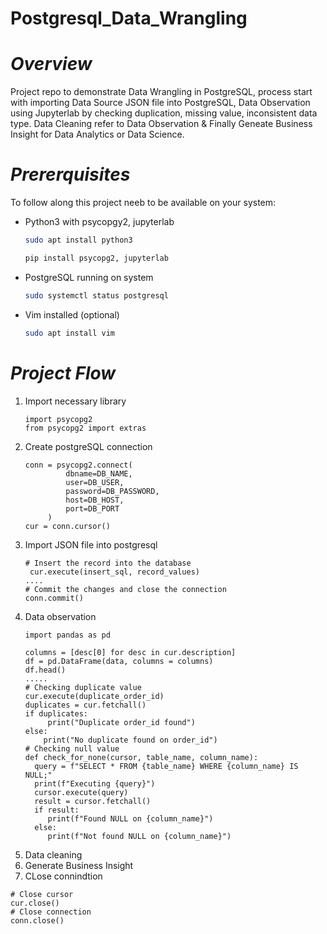 # Postgresql_Data_Wrangling
# *Overview*
Project repo to demonstrate Data Wrangling in PostgreSQL, process start with importing Data Source JSON file into PostgreSQL, Data Observation using Jupyterlab by checking duplication, missing value, inconsistent data type. Data Cleaning refer to Data Observation & Finally Geneate Business Insight for Data Analytics or Data Science.
# *Prererquisites*
To follow along this project neeb to be available on your system:
- Python3 with psycopgy2, jupyterlab
  ```bash
  sudo apt install python3

  pip install psycopg2, jupyterlab
  ```
- PostgreSQL running on system
  ```bash
  sudo systemctl status postgresql
  ```
- Vim installed (optional)
  ```bash
  sudo apt install vim
  ```
# *Project Flow*
1. Import necessary library
   ```python3
   import psycopg2
   from psycopg2 import extras
   ```
3. Create postgreSQL connection
   ```python3
   conn = psycopg2.connect(
            dbname=DB_NAME,
            user=DB_USER,
            password=DB_PASSWORD,
            host=DB_HOST,
            port=DB_PORT
        )
   cur = conn.cursor()
   ```
5. Import JSON file into postgresql
   ```python3
   # Insert the record into the database
    cur.execute(insert_sql, record_values)
   ....
   # Commit the changes and close the connection
   conn.commit()
   ```
7. Data observation
   ```python3
   import pandas as pd

   columns = [desc[0] for desc in cur.description]
   df = pd.DataFrame(data, columns = columns)
   df.head()
   .....
   # Checking duplicate value
   cur.execute(duplicate_order_id)
   duplicates = cur.fetchall()
   if duplicates:
        print("Duplicate order_id found")
   else:
       print("No duplicate found on order_id")
   # Checking null value
   def check_for_none(cursor, table_name, column_name):
     query = f"SELECT * FROM {table_name} WHERE {column_name} IS NULL;"
     print(f"Executing {query}")
     cursor.execute(query)
     result = cursor.fetchall()
     if result:
        print(f"Found NULL on {column_name}")
     else:
        print(f"Not found NULL on {column_name}")
   ```
9. Data cleaning
10. Generate Business Insight
11. CLose connindtion
   ```python3
   # Close cursor
   cur.close()
   # Close connection
   conn.close()
   ```
